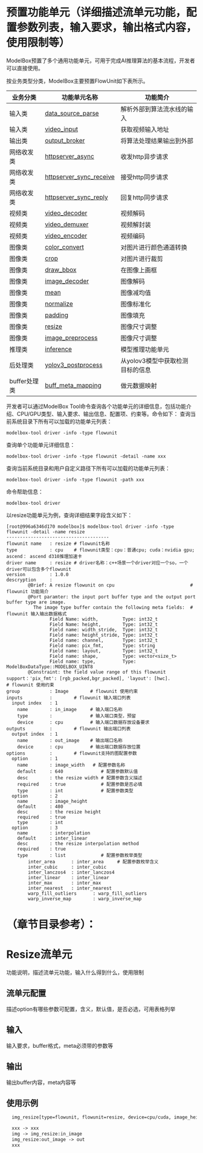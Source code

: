 # 预置功能单元（详细描述流单元功能，配置参数列表，输入要求，输出格式内容，使用限制等）

ModelBox预置了多个通用功能单元，可用于完成AI推理算法的基本流程，开发者可以直接使用。

按业务类型分类，ModelBox主要预置FlowUnit如下表所示。

| 业务分类     | 功能单元名称                                        | 功能简介                         |
| ------------ | --------------------------------------------------- | -------------------------------- |
| 输入类       | [data_source_parse](#data_source_parse功能单元)     | 解析外部到算法流水线的输入       |
| 输入类       | [video_input](#video_input功能单元)                 | 获取视频输入地址                 |
| 输出类       | [output_broker](#output_broker功能单元)             | 将算法处理结果输出到外部         |
| 网络收发类   | [httpserver_async](#httpserver_async功能单元)       | 收发http异步请求                 |
| 网络收发类   | [httpserver_sync_receive](#httpserver_sync功能单元) | 接受http同步请求                 |
| 网络收发类   | [httpserver_sync_reply](#httpserver_sync功能单元)   | 回复http同步请求                 |
| 视频类       | [video_decoder](#videodecoder功能单元)              | 视频解码                         |
| 视频类       | [video_demuxer](#videodemuxer功能单元)              | 视频解封装                       |
| 视频类       | [video_encoder](#videoencoder功能单元)              | 视频编码                         |
| 图像类       | [color_convert](#color_transpose功能单元)           | 对图片进行颜色通道转换           |
| 图像类       | [crop](#crop功能单元)                               | 对图片进行裁剪                   |
| 图像类       | [draw_bbox](#draw_bbox功能单元)                     | 在图像上画框                     |
| 图像类       | [image_decoder](#image_decoder功能单元)             | 图像解码                         |
| 图像类       | [mean](#mean功能单元)                               | 图像减均值                       |
| 图像类       | [normalize](#normalize功能单元)                     | 图像标准化                       |
| 图像类       | [padding](#padding功能单元)                         | 图像填充                         |
| 图像类       | [resize](#resize功能单元)                           | 图像尺寸调整                     |
| 图像类       | [image_preprocess](#resize功能单元)                 | 图像尺寸调整                     |
| 推理类       | [inference](#inference功能单元)                     | 模型推理功能单元                 |
| 后处理类     | [yolov3_postprocess](#common_yolobox功能单元)       | 从yolov3模型中获取检测目标的信息 |
| buffer处理类 | [buff_meta_mapping](#meta_mapping功能单元)          | 做元数据映射                     |

开发者可以通过ModelBox Tool命令查询各个功能单元的详细信息，包括功能介绍、CPU/GPU类型、输入要求、输出信息、配置项、约束等。命令如下：
查询当前系统目录下所有可以加载的功能单元列表：

```shell
modelbox-tool driver -info -type flowunit
```

查询单个功能单元详细信息：

```shell
modelbox-tool driver -info -type flowunit -detail -name xxx
```

查询当前系统目录和用户自定义路径下所有可以加载的功能单元列表：

```shell
modelbox-tool driver -info -type flowunit -path xxx
```

命令帮助信息：

```shell
modelbox-tool driver
```

以resize功能单元为例，查询详细结果字段含义如下：

```shell
[root@996a6346d170 modelbox]$ modelbox-tool driver -info -type flowunit -detail -name resize
--------------------------------------
flowunit name   : resize # flowunit名称
type            : cpu    # flowunit类型：cpu：普通cpu; cuda：nvidia gpu; ascend： ascend d310推理加速卡
driver name     : resize # driver名称：c++场景一个driver对应一个so，一个driver可以包含多个flowunit
version         : 1.0.0
descryption     :        
        @Brief: A resize flowunit on cpu                            # flowunit 功能简介
        @Port paramter: the input port buffer type and the output port buffer type are image. 
          The image type buffer contain the following meta fields:  # flowunit 输入输出数据格式
                Field Name: width,         Type: int32_t
                Field Name: height,        Type: int32_t
                Field name: width_stride,  Type: int32_t
                Field name: height_stride, Type: int32_t
                Field name: channel,       Type: int32_t
                Field name: pix_fmt,       Type: string
                Field name: layout,        Type: int32_t
                Field name: shape,         Type: vector<size_t>
                Field name: type,          Type: ModelBoxDataType::MODELBOX_UINT8
        @Constraint: the field value range of this flowunit support：'pix_fmt': [rgb_packed,bgr_packed], 'layout': [hwc].                                            # flowunit 使用约束
group           : Image        # flowunit 使用约束
inputs          :        # flowunit 输入端口列表   
  input index   : 1
    name        : in_image     # 输入端口名称
    type        :              # 输入端口类型，预留
    device      : cpu          # 输入端口数据存放设备要求
outputs         :        # flowunit 输出端口列表   
  output index  : 1
    name        : out_image    # 输出端口名称
    device      : cpu          # 输出端口数据存放位置
options         :        # flowunit支持的图配置参数
  option        : 1
    name        : image_width   # 配置参数名称
    default     : 640              # 配置参数默认值
    desc        : the resize width # 配置参数含义描述
    required    : true             # 配置参数是否必填
    type        : int              # 配置参数类型
  option        : 2
    name        : image_height
    default     : 480
    desc        : the resize height
    required    : true
    type        : int
  option        : 3
    name        : interpolation
    default     : inter_linear
    desc        : the resize interpolation method
    required    : true
    type        : list             # 配置参数枚举类型
        inter_area      : inter_area     # 配置参数枚举含义
        inter_cubic     : inter_cubic
        inter_lanczos4  : inter_lanczos4
        inter_linear    : inter_linear
        inter_max       : inter_max
        inter_nearest   : inter_nearest
        warp_fill_outliers      : warp_fill_outliers
        warp_inverse_map        : warp_inverse_map
```

# （章节目录参考）：

# Resize流单元

功能说明，描述流单元功能，输入什么得到什么，使用限制

## 流单元配置

描述option有哪些参数可配置，含义，默认值，是否必选，可用表格列举

## 输入

输入要求，buffer格式，meta必须带的参数等

## 输出

输出buffer内容，meta内容等

## 使用示例

```txt
  img_resize[type=flowunit, flowunit=resize, device=cpu/cuda, image_height=xxx, image_width=xxx]

  xxx -> xxx
  img -> img_resize:in_image
  img_resize:out_image -> out
  xxx
```
